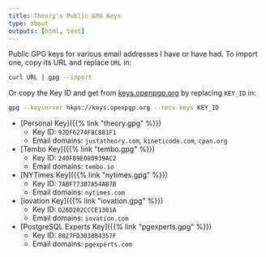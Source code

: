 ```yaml
---
title: Theory's Public GPG Keys
type: about
outputs: [html, text]
---
```


Public GPG keys for various email addresses I have or have had. To import one,
copy its URL and replace `URL` in:

```sh
curl URL | gpg --import
```

Or copy the Key ID and get from [keys.openpgp.org](https://keys.openpgp.org)
by replacing `KEY_ID` in:

```sh
gpg --keyserver hkps://keys.openpgp.org --recv-keys KEY_ID
```

*   [Personal Key]({{% link "theory.gpg" %}})
    *   Key ID: `92DF6274F8C881F1`
    *   Email domains: `justatheory.com`, `kineticode.com`, `cpan.org`
*   [Tembo Key]({{% link "tembo.gpg" %}})
    *   Key ID: `240F89E080939AC2`
    *   Email domains: `tembo.io`
*   [NYTimes Key]({{% link "nytimes.gpg" %}})
    *   Key ID: `7ABF773B7A54AB7B`
    *   Email domains: `nytimes.com`
*   [iovation Key]({{% link "iovation.gpg" %}})
    *   Key ID: `D26D202CCCE1301A`
    *   Email domains: `iovation.com`
*   [PostgreSQL Experts Key]({{% link "pgexperts.gpg" %}})
    *   Key ID: `8027FD303884357F`
    *   Email domains: `pgexperts.com`
